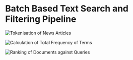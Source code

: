# Batch Based Text Search and Filtering Pipeline

![Tokenisation of News Articles](https://i.imgur.com/o77Prvh.png)

![Calculation of Total Frequency of Terms](https://i.imgur.com/swLBVMo.png)

![Ranking of Documents against Queries](https://i.imgur.com/ws7OBMx.png)


